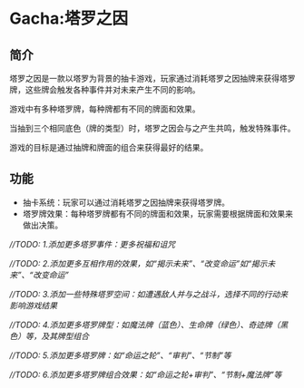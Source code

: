 # Gacha:塔罗之因
## 简介
塔罗之因是一款以塔罗为背景的抽卡游戏，玩家通过消耗塔罗之因抽牌来获得塔罗牌，这些牌会触发各种事件并对未来产生不同的影响。

游戏中有多种塔罗牌，每种牌都有不同的牌面和效果。

当抽到三个相同底色（牌的类型）时，塔罗之因会与之产生共鸣，触发特殊事件。

游戏的目标是通过抽牌和牌面的组合来获得最好的结果。

## 功能
- 抽卡系统：玩家可以通过消耗塔罗之因抽牌来获得塔罗牌。
- 塔罗牌效果：每种塔罗牌都有不同的牌面和效果，玩家需要根据牌面和效果来做出决策。

*//TODO: 1.添加更多塔罗事件：更多祝福和诅咒*

*//TODO: 2.添加更多互相作用的效果，如“揭示未来”、“改变命运”如“揭示未来”、“改变命运”*

*//TODO: 3.添加一些特殊塔罗空间：如遭遇敌人并与之战斗，选择不同的行动来影响游戏结果*

*//TODO: 4.添加更多塔罗牌型：如魔法牌（蓝色）、生命牌（绿色）、奇迹牌（黑色）等，及其牌型组合*

*//TODO: 5.添加更多塔罗牌：如“命运之轮”、“审判”、“节制”等*

*//TODO: 6.添加更多塔罗牌组合效果：如“命运之轮+审判”、“节制+魔法牌”等*